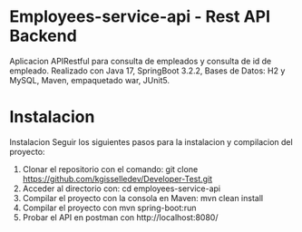# Employees-service-api - Rest API Backend

Aplicacion APIRestful para consulta de empleados y consulta de id de empleado.
Realizado con Java 17, SpringBoot 3.2.2, Bases de Datos: H2 y MySQL, Maven, empaquetado war, JUnit5.

# Instalacion

Instalacion
Seguir los siguientes pasos para la instalacion y compilacion del proyecto:

1. Clonar el repositorio con el comando: git clone https://github.com/kgisselledev/Developer-Test.git
2. Acceder al directorio con: cd employees-service-api
3. Compilar el proyecto con la consola en Maven: mvn clean install
4. Compilar el proyecto con mvn spring-boot:run
5. Probar el API en postman con http://localhost:8080/
